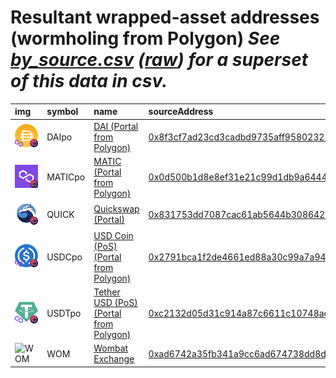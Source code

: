 
Resultant wrapped-asset addresses (wormholing from Polygon)
_See [by_source.csv](by_source.csv) ([raw](https://raw.githubusercontent.com/certusone/wormhole-token-list/main/content/by_source.csv)) for a superset of this data in csv._
=========================================================================
  
| img                                                                                                    | symbol   | name                                                                           | sourceAddress                                                                                                            | solAddress                                                                                                              |   solDecimals | solMarkets                                                 | ethAddress                                                                                                            |   ethDecimals | ethMarkets                          | terraAddress                                                                                                                               |   terraDecimals | terraMarkets   | bscAddress                                                                                                           |   bscDecimals | bscMarkets                                      | avaxAddress                                                                                                           |   avaxDecimals | avaxMarkets   | oasisAddress                                                                                                                     |   oasisDecimals | oasisMarkets   | algorandAddress   | algorandDecimals   | algorandMarkets   | auroraAddress   | auroraDecimals   | auroraMarkets   | ftmAddress   | ftmDecimals   | ftmMarkets   | karuraAddress   | karuraDecimals   | karuraMarkets   | acalaAddress   | acalaDecimals   | acalaMarkets   | klaytnAddress   | klaytnDecimals   | klaytnMarkets   | celoAddress   | celoDecimals   | celoMarkets   | nearAddress   | nearDecimals   | nearMarkets   | moonbeamAddress   | moonbeamDecimals   | moonbeamMarkets   | terra2Address   | terra2Decimals   | terra2Markets   | injectiveAddress   | injectiveDecimals   | injectiveMarkets   | aptosAddress   | aptosDecimals   | aptosMarkets   | arbitrumAddress                                                                                                       |   arbitrumDecimals | arbitrumMarkets                     | optimismAddress   | optimismDecimals   | optimismMarkets   | xplaAddress   | xplaDecimals   | xplaMarkets   | symbol   |
|:-------------------------------------------------------------------------------------------------------|:---------|:-------------------------------------------------------------------------------|:-------------------------------------------------------------------------------------------------------------------------|:------------------------------------------------------------------------------------------------------------------------|--------------:|:-----------------------------------------------------------|:----------------------------------------------------------------------------------------------------------------------|--------------:|:------------------------------------|:-------------------------------------------------------------------------------------------------------------------------------------------|----------------:|:---------------|:---------------------------------------------------------------------------------------------------------------------|--------------:|:------------------------------------------------|:----------------------------------------------------------------------------------------------------------------------|---------------:|:--------------|:---------------------------------------------------------------------------------------------------------------------------------|----------------:|:---------------|:------------------|:-------------------|:------------------|:----------------|:-----------------|:----------------|:-------------|:--------------|:-------------|:----------------|:-----------------|:----------------|:---------------|:----------------|:---------------|:----------------|:-----------------|:----------------|:--------------|:---------------|:--------------|:--------------|:---------------|:--------------|:------------------|:-------------------|:------------------|:----------------|:-----------------|:----------------|:-------------------|:--------------------|:-------------------|:---------------|:----------------|:---------------|:----------------------------------------------------------------------------------------------------------------------|-------------------:|:------------------------------------|:------------------|:-------------------|:------------------|:--------------|:---------------|:--------------|:-----------------|
| ![DAIpo](https://raw.githubusercontent.com/certusone/wormhole-token-list/main/assets/DAIpo_wh.png)     | DAIpo    | [DAI (Portal from Polygon)](http://coingecko.com/en/coins/dai)                 | [0x8f3cf7ad23cd3cadbd9735aff958023239c6a063](https://polygonscan.com/address/0x8f3cf7ad23cd3cadbd9735aff958023239c6a063) | [4Fo67MYQpVhZj9R7jQTd63FPAnWbPpaafAUxsMGX2geP](https://solscan.io/address/4Fo67MYQpVhZj9R7jQTd63FPAnWbPpaafAUxsMGX2geP) |             8 |                                                            |                                                                                                                       |           nan |                                     |                                                                                                                                            |             nan |                |                                                                                                                      |           nan |                                                 |                                                                                                                       |            nan |               |                                                                                                                                  |             nan |                |                   |                    |                   |                 |                  |                 |              |               |              |                 |                  |                 |                |                 |                |                 |                  |                 |               |                |               |               |                |               |                   |                    |                   |                 |                  |                 |                    |                     |                    |                |                 |                |                                                                                                                       |                nan |                                     |                   |                    |                   |               |                |               | DAIpo            |
| ![MATICpo](https://raw.githubusercontent.com/certusone/wormhole-token-list/main/assets/MATICpo_wh.png) | MATICpo  | [MATIC (Portal from Polygon)](http://coingecko.com/en/coins/polygon)           | [0x0d500b1d8e8ef31e21c99d1db9a6444d3adf1270](https://polygonscan.com/address/0x0d500b1d8e8ef31e21c99d1db9a6444d3adf1270) | [Gz7VkD4MacbEB6yC5XD3HcumEiYx2EtDYYrfikGsvopG](https://solscan.io/address/Gz7VkD4MacbEB6yC5XD3HcumEiYx2EtDYYrfikGsvopG) |             8 |                                                            | [0x7c9f4C87d911613Fe9ca58b579f737911AAD2D43](https://etherscan.io/address/0x7c9f4C87d911613Fe9ca58b579f737911AAD2D43) |            18 |                                     | [terra1dtqlfecglk47yplfrtwjzyagkgcqqngd5lgjp8](https://finder.terra.money/columbus-5/address/terra1dtqlfecglk47yplfrtwjzyagkgcqqngd5lgjp8) |               8 |                | [0xc836d8dC361E44DbE64c4862D55BA041F88Ddd39](https://bscscan.com/address/0xc836d8dC361E44DbE64c4862D55BA041F88Ddd39) |            18 |                                                 | [0xf2f13f0B7008ab2FA4A2418F4ccC3684E49D20Eb](https://snowtrace.io/address/0xf2f13f0B7008ab2FA4A2418F4ccC3684E49D20Eb) |             18 |               |                                                                                                                                  |             nan |                |                   |                    |                   |                 |                  |                 |              |               |              |                 |                  |                 |                |                 |                |                 |                  |                 |               |                |               |               |                |               |                   |                    |                   |                 |                  |                 |                    |                     |                    |                |                 |                |                                                                                                                       |                nan |                                     |                   |                    |                   |               |                |               | MATICpo          |
| ![QUICK](https://raw.githubusercontent.com/certusone/wormhole-token-list/main/assets/QUICK_wh.png)     | QUICK    | [Quickswap (Portal)](http://coingecko.com/en/coins/quickswap)                  | [0x831753dd7087cac61ab5644b308642cc1c33dc13](https://polygonscan.com/address/0x831753dd7087cac61ab5644b308642cc1c33dc13) | [5njTmK53Ss5jkiHHZvzabVzZj6ztu6WYWpAPYgbVnbjs](https://solscan.io/address/5njTmK53Ss5jkiHHZvzabVzZj6ztu6WYWpAPYgbVnbjs) |             8 |                                                            |                                                                                                                       |           nan |                                     |                                                                                                                                            |             nan |                |                                                                                                                      |           nan |                                                 |                                                                                                                       |            nan |               |                                                                                                                                  |             nan |                |                   |                    |                   |                 |                  |                 |              |               |              |                 |                  |                 |                |                 |                |                 |                  |                 |               |                |               |               |                |               |                   |                    |                   |                 |                  |                 |                    |                     |                    |                |                 |                |                                                                                                                       |                nan |                                     |                   |                    |                   |               |                |               | QUICK            |
| ![USDCpo](https://raw.githubusercontent.com/certusone/wormhole-token-list/main/assets/USDCpo_wh.png)   | USDCpo   | [USD Coin (PoS) (Portal from Polygon)](http://coingecko.com/en/coins/usd-coin) | [0x2791bca1f2de4661ed88a30c99a7a9449aa84174](https://polygonscan.com/address/0x2791bca1f2de4661ed88a30c99a7a9449aa84174) | [E2VmbootbVCBkMNNxKQgCLMS1X3NoGMaYAsufaAsf7M](https://solscan.io/address/E2VmbootbVCBkMNNxKQgCLMS1X3NoGMaYAsufaAsf7M)   |             6 | [saber](https://www.saber.so/), [jupiter](https://jup.ag/) | [0x566957eF80F9fd5526CD2BEF8BE67035C0b81130](https://etherscan.io/address/0x566957eF80F9fd5526CD2BEF8BE67035C0b81130) |             6 | [uniswap](https://app.uniswap.org/) | [terra1kkyyh7vganlpkj0gkc2rfmhy858ma4rtwywe3x](https://finder.terra.money/columbus-5/address/terra1kkyyh7vganlpkj0gkc2rfmhy858ma4rtwywe3x) |               6 |                | [0x672147dD47674757C457eB155BAA382cc10705Dd](https://bscscan.com/address/0x672147dD47674757C457eB155BAA382cc10705Dd) |             6 |                                                 | [0x543672E9CBEC728CBBa9C3Ccd99ed80aC3607FA8](https://snowtrace.io/address/0x543672E9CBEC728CBBa9C3Ccd99ed80aC3607FA8) |              6 |               | [0x3E62a9c3aF8b810dE79645C4579acC8f0d06a241](https://explorer.oasis.updev.si/address/0x3E62a9c3aF8b810dE79645C4579acC8f0d06a241) |               6 |                |                   |                    |                   |                 |                  |                 |              |               |              |                 |                  |                 |                |                 |                |                 |                  |                 |               |                |               |               |                |               |                   |                    |                   |                 |                  |                 |                    |                     |                    |                |                 |                |                                                                                                                       |                nan |                                     |                   |                    |                   |               |                |               | USDCpo           |
| ![USDTpo](https://raw.githubusercontent.com/certusone/wormhole-token-list/main/assets/USDTpo_wh.png)   | USDTpo   | [Tether USD (PoS) (Portal from Polygon)](http://coingecko.com/en/coins/tether) | [0xc2132d05d31c914a87c6611c10748aeb04b58e8f](https://polygonscan.com/address/0xc2132d05d31c914a87c6611c10748aeb04b58e8f) | [5goWRao6a3yNC4d6UjMdQxonkCMvKBwdpubU3qhfcdf1](https://solscan.io/address/5goWRao6a3yNC4d6UjMdQxonkCMvKBwdpubU3qhfcdf1) |             6 | [saber](https://www.saber.so/), [jupiter](https://jup.ag/) |                                                                                                                       |           nan |                                     |                                                                                                                                            |             nan |                |                                                                                                                      |           nan |                                                 |                                                                                                                       |            nan |               | [0xFffD69E757d8220CEA60dc80B9Fe1a30b58c94F3](https://explorer.oasis.updev.si/address/0xFffD69E757d8220CEA60dc80B9Fe1a30b58c94F3) |               6 |                |                   |                    |                   |                 |                  |                 |              |               |              |                 |                  |                 |                |                 |                |                 |                  |                 |               |                |               |               |                |               |                   |                    |                   |                 |                  |                 |                    |                     |                    |                |                 |                |                                                                                                                       |                nan |                                     |                   |                    |                   |               |                |               | USDTpo           |
| ![WOM](https://raw.githubusercontent.com/certusone/wormhole-token-list/main/assets/WOM_wh.png)         | WOM      | [Wombat Exchange](http://coingecko.com/en/coins/wombat-exchange)               | [0xad6742a35fb341a9cc6ad674738dd8da98b94fb1](https://polygonscan.com/address/0xad6742a35fb341a9cc6ad674738dd8da98b94fb1) |                                                                                                                         |           nan |                                                            |                                                                                                                       |           nan |                                     |                                                                                                                                            |             nan |                |                                                                                                                      |           nan | [pancakeswap](https://pancakeswap.finance/swap) |                                                                                                                       |            nan |               |                                                                                                                                  |             nan |                |                   |                    |                   |                 |                  |                 |              |               |              |                 |                  |                 |                |                 |                |                 |                  |                 |               |                |               |               |                |               |                   |                    |                   |                 |                  |                 |                    |                     |                    |                |                 |                | [0x7b5eb3940021ec0e8e463d5dbb4b7b09a89ddf96](https://arbiscan.io//address/0x7b5eb3940021ec0e8e463d5dbb4b7b09a89ddf96) |                 18 | [uniswap](https://app.uniswap.org/) |                   |                    |                   |               |                |               | WOM              |